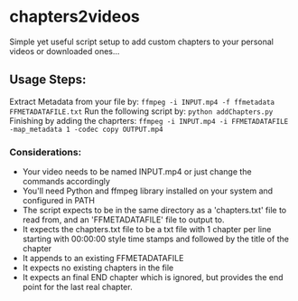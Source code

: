 # chapters2videos
Simple yet useful script setup to add custom chapters to your personal videos or downloaded ones... 

## Usage Steps:
Extract Metadata from your file by: ```ffmpeg -i INPUT.mp4 -f ffmetadata FFMETADATAFILE.txt```
Run the following script by: ```python addChapters.py```
Finishing by adding the chaprters: ```ffmpeg -i INPUT.mp4 -i FFMETADATAFILE -map_metadata 1 -codec copy OUTPUT.mp4```
### Considerations:
- Your video needs to be named INPUT.mp4 or just change the commands accordingly
- You'll need Python and ffmpeg library installed on your system and configured in PATH
- The script expects to be in the same directory as a 'chapters.txt' file to read from, and an 'FFMETADATAFILE' file to output to.
- It expects the chapters.txt file to be a txt file with 1 chapter per line starting with 00:00:00 style time stamps and followed by the title of the chapter
- It appends to an existing FFMETADATAFILE
- It expects no existing chapters in the file
- It expects an final END chapter which is ignored, but provides the end point for the last real chapter.



